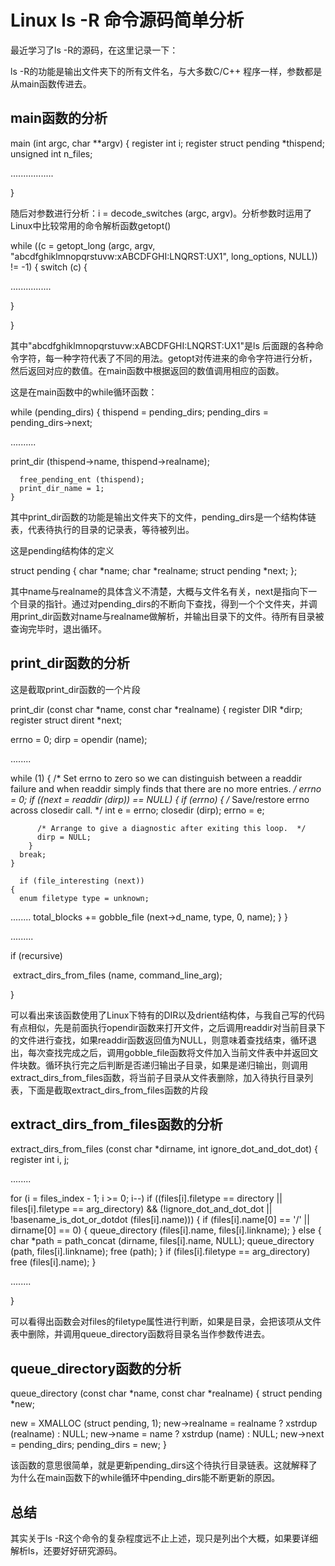 # Linux ls -R 命令源码简单分析

最近学习了ls -R的源码，在这里记录一下：

ls -R的功能是输出文件夹下的所有文件名，与大多数C/C++ 程序一样，参数都是从main函数传进去。

## main函数的分析

main (int argc, char **argv)
{
  register int i;
  register struct pending *thispend;
  unsigned int n_files;

.................

}

随后对参数进行分析：i = decode_switches (argc, argv)。分析参数时运用了Linux中比较常用的命令解析函数getopt()

while ((c = getopt_long (argc, argv,
			   "abcdfghiklmnopqrstuvw:xABCDFGHI:LNQRST:UX1",
			   long_options, NULL)) != -1)
    {
      switch (c)
	{

................

}

}

其中"abcdfghiklmnopqrstuvw:xABCDFGHI:LNQRST:UX1"是ls 后面跟的各种命令字符，每一种字符代表了不同的用法。getopt对传进来的命令字符进行分析，然后返回对应的数值。在main函数中根据返回的数值调用相应的函数。

这是在main函数中的while循环函数：

 while (pending_dirs)
    {
      thispend = pending_dirs;
      pending_dirs = pending_dirs->next;

..........

 print_dir (thispend->name, thispend->realname);

      free_pending_ent (thispend);
      print_dir_name = 1;
    }
其中print_dir函数的功能是输出文件夹下的文件，pending_dirs是一个结构体链表，代表待执行的目录的记录表，等待被列出。

这是pending结构体的定义

struct pending
  {
    char *name;
    char *realname;
    struct pending *next;
  };

其中name与realname的具体含义不清楚，大概与文件名有关，next是指向下一个目录的指针。通过对pending_dirs的不断向下查找，得到一个个文件夹，并调用print_dir函数对name与realname做解析，并输出目录下的文件。待所有目录被查询完毕时，退出循环。

## print_dir函数的分析

这是截取print_dir函数的一个片段

print_dir (const char *name, const char *realname)
{
  register DIR *dirp;
  register struct dirent *next;

errno = 0;
 dirp = opendir (name);

........

while (1)
    {
      /* Set errno to zero so we can distinguish between a readdir failure
	 and when readdir simply finds that there are no more entries.  */
      errno = 0;
      if ((next = readdir (dirp)) == NULL)
	{
	  if (errno)
	    {
	      /* Save/restore errno across closedir call.  */
	      int e = errno;
	      closedir (dirp);
	      errno = e;

	      /* Arrange to give a diagnostic after exiting this loop.  */
	      dirp = NULL;
	    }
	  break;
	}
	
	  if (file_interesting (next))
	{
	  enum filetype type = unknown;

........
	  total_blocks += gobble_file (next->d_name, type, 0, name);
	}
    }

.........

if (recursive)

​         extract_dirs_from_files (name, command_line_arg);

}

可以看出来该函数使用了Linux下特有的DIR以及drient结构体，与我自己写的代码有点相似，先是前面执行opendir函数来打开文件，之后调用readdir对当前目录下的文件进行查找，如果readdir函数返回值为NULL，则意味着查找结束，循环退出，每次查找完成之后，调用gobble_file函数将文件加入当前文件表中并返回文件块数。循环执行完之后判断是否递归输出子目录，如果是递归输出，则调用 extract_dirs_from_files函数，将当前子目录从文件表删除，加入待执行目录列表，下面是截取extract_dirs_from_files函数的片段

## extract_dirs_from_files函数的分析

extract_dirs_from_files (const char *dirname, int ignore_dot_and_dot_dot)
{
  register int i, j;

........

for (i = files_index - 1; i >= 0; i--)
    if ((files[i].filetype == directory || files[i].filetype == arg_directory)
	&& (!ignore_dot_and_dot_dot
	    || !basename_is_dot_or_dotdot (files[i].name)))
      {
	if (files[i].name[0] == '/' || dirname[0] == 0)
	  {
	    queue_directory (files[i].name, files[i].linkname);
	  }
	else
	  {
	    char *path = path_concat (dirname, files[i].name, NULL);
	    queue_directory (path, files[i].linkname);
	    free (path);
	  }
	if (files[i].filetype == arg_directory)
	  free (files[i].name);
      }

........

}

可以看得出函数会对files的filetype属性进行判断，如果是目录，会把该项从文件表中删除，并调用queue_directory函数将目录名当作参数传进去。

## queue_directory函数的分析

queue_directory (const char *name, const char *realname)
{
  struct pending *new;

  new = XMALLOC (struct pending, 1);
  new->realname = realname ? xstrdup (realname) : NULL;
  new->name = name ? xstrdup (name) : NULL;
  new->next = pending_dirs;
  pending_dirs = new;
}

该函数的意思很简单，就是更新pending_dirs这个待执行目录链表。这就解释了为什么在main函数下的while循环中pending_dirs能不断更新的原因。

## 总结

其实关于ls -R这个命令的复杂程度远不止上述，现只是列出个大概，如果要详细解析ls，还要好好研究源码。